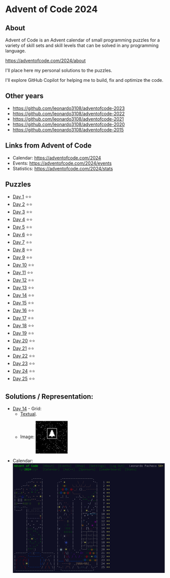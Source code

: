 # Advent of Code 2024

## About

Advent of Code is an Advent calendar of small programming puzzles for a variety of skill sets and skill levels that can be solved in any programming language.

<https://adventofcode.com/2024/about>

I'll place here my personal solutions to the puzzles.

I'll explore GitHub Copilot for helping me to build, fix and optimize the code.

## Other years

* https://github.com/leonardo3108/adventofcode-2023
* https://github.com/leonardo3108/adventofcode-2022
* https://github.com/leonardo3108/adventofcode-2021
* https://github.com/leonardo3108/adventofcode-2020
* https://github.com/leonardo3108/adventofcode-2015

## Links from Advent of Code

* Calendar: https://adventofcode.com/2024
* Events: https://adventofcode.com/2024/events
* Statistics: https://adventofcode.com/2024/stats

## Puzzles

* [Day 1](./day-01/Program.cs) ⭐⭐
* [Day 2](./day-02/Program.cs) ⭐⭐
* [Day 3](./day-03/Program.cs) ⭐⭐
* [Day 4](./day-04/Program.cs) ⭐⭐
* [Day 5](./day-05/Program.cs) ⭐⭐
* [Day 6](./day-06/Program.cs) ⭐⭐
* [Day 7](./day-07/Program.cs) ⭐⭐
* [Day 8](./day-08/Program.cs) ⭐⭐
* [Day 9](./day-09/Program.cs) ⭐⭐
* [Day 10](./day-10/Program.cs) ⭐⭐
* [Day 11](./day-11/Program.cs) ⭐⭐
* [Day 12](./day-12/Program.cs) ⭐⭐
* [Day 13](./day-13/Program.cs) ⭐⭐
* [Day 14](./day-14/Program.cs) ⭐⭐
* [Day 15](./day-15/Program.cs) ⭐⭐
* [Day 16](./day-16/Program.cs) ⭐⭐
* [Day 17](./day-17/Program.cs) ⭐⭐
* [Day 18](./day-18/Program.cs) ⭐⭐
* [Day 19](./day-19/Program.cs) ⭐⭐
* [Day 20](./day-20/Program.cs) ⭐⭐
* [Day 21](./day-21/Program.cs) ⭐⭐
* [Day 22](./day-22/Program.cs) ⭐⭐
* [Day 23](./day-23/Program.cs) ⭐⭐
* [Day 24](./day-24/Program.cs) ⭐⭐
* [Day 25](./day-25/Program.cs) ⭐⭐

## Solutions / Representation:
* [Day 14](./day-14/Program.cs) - Grid:
  * [Textual](./day-14/07093.txt).
  * <p>Image: <img align="center" src="./day-14/07093.jpg" /></p>
* Calendar: <img align="center" src="./calendar.png" />

